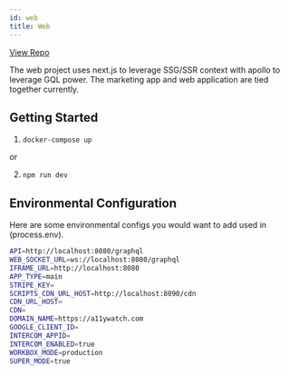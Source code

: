```yaml
---
id: web
title: Web
---
```


[View Repo](https://github.com/A11yWatch/web)

The web project uses next.js to leverage SSG/SSR context with apollo to leverage GQL power. The marketing app and web application are tied together currently.

## Getting Started

1. `docker-compose up`

or

2. `npm run dev`

## Environmental Configuration

Here are some environmental configs you would want to add used in (process.env).

```sh
API=http://localhost:8080/graphql
WEB_SOCKET_URL=ws://localhost:8080/graphql
IFRAME_URL=http://localhost:8080
APP_TYPE=main
STRIPE_KEY=
SCRIPTS_CDN_URL_HOST=http://localhost:8090/cdn
CDN_URL_HOST=
CDN=
DOMAIN_NAME=https://a11ywatch.com
GOOGLE_CLIENT_ID=
INTERCOM_APPID=
INTERCOM_ENABLED=true
WORKBOX_MODE=production
SUPER_MODE=true
```
